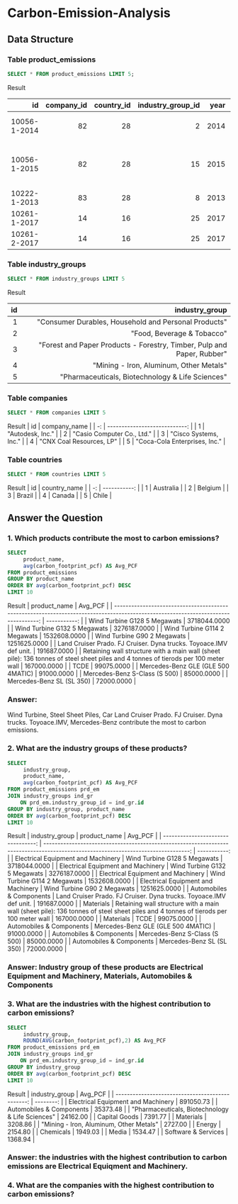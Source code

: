 # Carbon-Emission-Analysis

## Data Structure
### Table product_emissions
```sql
SELECT * FROM product_emissions LIMIT 5;
```
Result

| id           | company_id | country_id | industry_group_id | year | product_name                                                    | weight_kg | carbon_footprint_pcf | upstream_percent_total_pcf | operations_percent_total_pcf | downstream_percent_total_pcf | 
| -----------: | ---------: | ---------: | ----------------: | ---: | --------------------------------------------------------------: | --------: | -------------------: | -------------------------: | ---------------------------: | ---------------------------: | 
| 10056-1-2014 | 82         | 28         | 2                 | 2014 | Frosted Flakes(R) Cereal                                        | 0.7485    | 2                    | 57.50                      | 30.00                        | 12.50                        | 
| 10056-1-2015 | 82         | 28         | 15                | 2015 | "Frosted Flakes, 23 oz, produced in Lancaster, PA (one carton)" | 0.7485    | 2                    | 57.50                      | 30.00                        | 12.50                        | 
| 10222-1-2013 | 83         | 28         | 8                 | 2013 | Office Chair                                                    | 20.68     | 73                   | 80.63                      | 17.36                        | 2.01                         | 
| 10261-1-2017 | 14         | 16         | 25                | 2017 | Multifunction Printers                                          | 110       | 1488                 | 30.65                      | 5.51                         | 63.84                        | 
| 10261-2-2017 | 14         | 16         | 25                | 2017 | Multifunction Printers                                          | 110       | 1818                 | 25.08                      | 4.51                         | 70.41                        | 

### Table industry_groups
```sql
SELECT * FROM industry_groups LIMIT 5
```
Result

| id | industry_group                                                         | 
| -: | ---------------------------------------------------------------------: | 
| 1  | "Consumer Durables, Household and Personal Products"                   | 
| 2  | "Food, Beverage & Tobacco"                                             | 
| 3  | "Forest and Paper Products - Forestry, Timber, Pulp and Paper, Rubber" | 
| 4  | "Mining - Iron, Aluminum, Other Metals"                                | 
| 5  | "Pharmaceuticals, Biotechnology & Life Sciences"                       | 

### Table companies
```sql
SELECT * FROM companies LIMIT 5
```
Result
| id | company_name                  | 
| -: | ----------------------------: | 
| 1  | "Autodesk, Inc."              | 
| 2  | "Casio Computer Co., Ltd."    | 
| 3  | "Cisco Systems, Inc."         | 
| 4  | "CNX Coal Resources, LP"      | 
| 5  | "Coca-Cola Enterprises, Inc." | 

### Table countries
```sql
SELECT * FROM countries LIMIT 5
```
Result
| id | country_name | 
| -: | -----------: | 
| 1  | Australia    | 
| 2  | Belgium      | 
| 3  | Brazil       | 
| 4  | Canada       | 
| 5  | Chile        | 

## Answer the Question
### 1. Which products contribute the most to carbon emissions?
```SQL
SELECT  
     product_name, 
     avg(carbon_footprint_pcf) AS Avg_PCF
FROM product_emissions
GROUP BY product_name
ORDER BY avg(carbon_footprint_pcf) DESC
LIMIT 10
```
Result
| product_name                                                                                                                       | Avg_PCF      | 
| ---------------------------------------------------------------------------------------------------------------------------------: | -----------: | 
| Wind Turbine G128 5 Megawats                                                                                                       | 3718044.0000 | 
| Wind Turbine G132 5 Megawats                                                                                                       | 3276187.0000 | 
| Wind Turbine G114 2 Megawats                                                                                                       | 1532608.0000 | 
| Wind Turbine G90 2 Megawats                                                                                                        | 1251625.0000 | 
| Land Cruiser Prado. FJ Cruiser. Dyna trucks. Toyoace.IMV def unit.                                                                 | 191687.0000  | 
| Retaining wall structure with a main wall (sheet pile): 136 tonnes of steel sheet piles and 4 tonnes of tierods per 100 meter wall | 167000.0000  | 
| TCDE                                                                                                                               | 99075.0000   | 
| Mercedes-Benz GLE (GLE 500 4MATIC)                                                                                                 | 91000.0000   | 
| Mercedes-Benz S-Class (S 500)                                                                                                      | 85000.0000   | 
| Mercedes-Benz SL (SL 350)                                                                                                          | 72000.0000   | 
### Answer: 
Wind Turbine, Steel Sheet Piles, Car Land Cruiser Prado. FJ Cruiser. Dyna trucks. Toyoace.IMV, Mercedes-Benz contribute the most to carbon emissions.

### 2. What are the industry groups of these products?
```sql
SELECT  
	 industry_group,
     product_name, 
     avg(carbon_footprint_pcf) AS Avg_PCF
FROM product_emissions prd_em
JOIN industry_groups ind_gr 
    ON prd_em.industry_group_id = ind_gr.id
GROUP BY industry_group, product_name
ORDER BY avg(carbon_footprint_pcf) DESC
LIMIT 10
```
Result
| industry_group                     | product_name                                                                                                                       | Avg_PCF      | 
| ---------------------------------: | ---------------------------------------------------------------------------------------------------------------------------------: | -----------: | 
| Electrical Equipment and Machinery | Wind Turbine G128 5 Megawats                                                                                                       | 3718044.0000 | 
| Electrical Equipment and Machinery | Wind Turbine G132 5 Megawats                                                                                                       | 3276187.0000 | 
| Electrical Equipment and Machinery | Wind Turbine G114 2 Megawats                                                                                                       | 1532608.0000 | 
| Electrical Equipment and Machinery | Wind Turbine G90 2 Megawats                                                                                                        | 1251625.0000 | 
| Automobiles & Components           | Land Cruiser Prado. FJ Cruiser. Dyna trucks. Toyoace.IMV def unit.                                                                 | 191687.0000  | 
| Materials                          | Retaining wall structure with a main wall (sheet pile): 136 tonnes of steel sheet piles and 4 tonnes of tierods per 100 meter wall | 167000.0000  | 
| Materials                          | TCDE                                                                                                                               | 99075.0000   | 
| Automobiles & Components           | Mercedes-Benz GLE (GLE 500 4MATIC)                                                                                                 | 91000.0000   | 
| Automobiles & Components           | Mercedes-Benz S-Class (S 500)                                                                                                      | 85000.0000   | 
| Automobiles & Components           | Mercedes-Benz SL (SL 350)                                                                                                          | 72000.0000   | 

### Answer: Industry group of these products are Electrical Equipment and Machinery, Materials, Automobiles & Components        
### 3. What are the industries with the highest contribution to carbon emissions?
```SQL
SELECT  
	 industry_group,
     ROUND(AVG(carbon_footprint_pcf),2) AS Avg_PCF
FROM product_emissions prd_em
JOIN industry_groups ind_gr 
    ON prd_em.industry_group_id = ind_gr.id
GROUP BY industry_group
ORDER BY avg(carbon_footprint_pcf) DESC
LIMIT 10
```
Result
| industry_group                                   | Avg_PCF   | 
| -----------------------------------------------: | --------: | 
| Electrical Equipment and Machinery               | 891050.73 | 
| Automobiles & Components                         | 35373.48  | 
| "Pharmaceuticals, Biotechnology & Life Sciences" | 24162.00  | 
| Capital Goods                                    | 7391.77   | 
| Materials                                        | 3208.86   | 
| "Mining - Iron, Aluminum, Other Metals"          | 2727.00   | 
| Energy                                           | 2154.80   | 
| Chemicals                                        | 1949.03   | 
| Media                                            | 1534.47   | 
| Software & Services                              | 1368.94   | 
### Answer: the industries with the highest contribution to carbon emissions are Electrical Equiqment and Machinery.

### 4. What are the companies with the highest contribution to carbon emissions?
